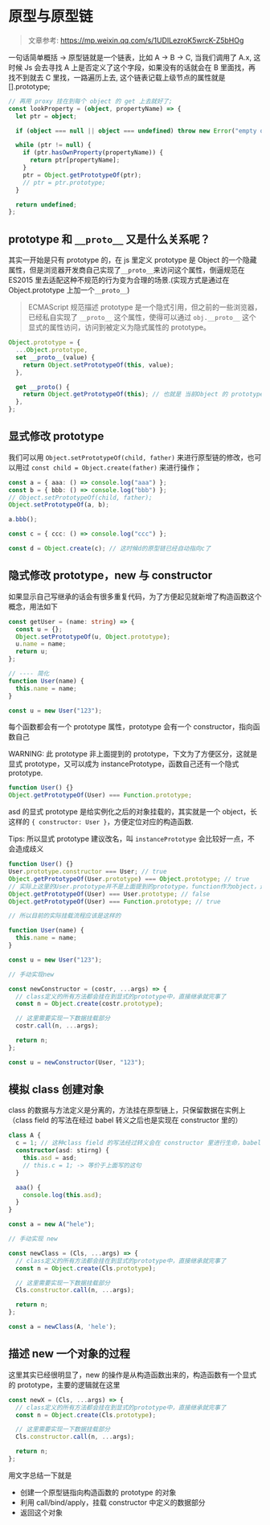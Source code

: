 # 原型与原型链

> 文章参考: https://mp.weixin.qq.com/s/1UDILezroK5wrcK-Z5bHOg

一句话简单概括 -> 原型链就是一个链表，比如 A -> B -> C, 当我们调用了 A.x, 这时候 Js 会去寻找 A 上是否定义了这个字段，如果没有的话就会在 B 里面找，再找不到就去 C 里找，一路遍历上去, 这个链表记载上级节点的属性就是 [].prototype;

```ts
// 再用 proxy 挂在到每个 object 的 get 上去就好了;
const lookProperty = (object, propertyName) => {
  let ptr = object;

  if (object === null || object === undefined) throw new Error("empty object");

  while (ptr != null) {
    if (ptr.hasOwnProperty(propertyName)) {
      return ptr[propertyName];
    }
    ptr = Object.getPrototypeOf(ptr);
    // ptr = ptr.prototype;
  }

  return undefined;
};
```

## prototype 和 `__proto__` 又是什么关系呢？

其实一开始是只有 prototype 的，在 js 里定义 prototype 是 Object 的一个隐藏属性，但是浏览器开发商自己实现了`__proto__`来访问这个属性，倒逼规范在 ES2015 里去适配这种不规范的行为变为合理的场景.(实现方式是通过在 Object.prototype 上加一个`__proto__`)

> ECMAScript 规范描述 prototype 是一个隐式引用，但之前的一些浏览器，已经私自实现了 `__proto__` 这个属性，使得可以通过 `obj.__proto__` 这个显式的属性访问，访问到被定义为隐式属性的 prototype。

```ts
Object.prototype = {
  ...Object.prototype,
  set __proto__(value) {
    return Object.setPrototypeOf(this, value);
  },

  get __proto() {
    return Object.getPrototypeOf(this); // 也就是 当前Object 的 prototype
  },
};
```

## 显式修改 prototype

我们可以用 `Object.setPrototypeOf(child, father)` 来进行原型链的修改，也可以用过 `const child = Object.create(father)` 来进行操作；

```ts
const a = { aaa: () => console.log("aaa") };
const b = { bbb: () => console.log("bbb") };
// Object.setPrototypeOf(child, father);
Object.setPrototypeOf(a, b);

a.bbb();

const c = { ccc: () => console.log("ccc") };

const d = Object.create(c); // 这时候d的原型链已经自动指向c了
```

## 隐式修改 prototype，new 与 constructor

如果显示自己写继承的话会有很多重复代码，为了方便起见就新增了构造函数这个概念，用法如下

```ts
const getUser = (name: string) => {
  const u = {};
  Object.setPrototypeOf(u, Object.prototype);
  u.name = name;
  return u;
};

// ---- 简化
function User(name) {
  this.name = name;
}

const u = new User("123");
```

每个函数都会有一个 prototype 属性，prototype 会有一个 constructor，指向函数自己

WARNING: 此 prototype 非上面提到的 prototype，下文为了方便区分，这就是显式 prototype，又可以成为 instancePrototype，函数自己还有一个隐式 prototype.

```ts
function User() {}
Object.getPrototypeOf(User) === Function.prototype;
```

asd 的显式 prototype 是给实例化之后的对象挂载的，其实就是一个 object，长这样的 `{ constructor: User }`，方便定位对应的构造函数.

Tips: 所以显式 prototype 建议改名，叫 `instancePrototype` 会比较好一点，不会造成歧义

```ts
function User() {}
User.prototype.constructor === User; // true
Object.getPrototypeOf(User.prototype) === Object.prototype; // true
// 实际上这里的User.prototype并不是上面提到的prototype，function作为object，还有一个隐藏的prototype
Object.getPrototypeOf(User) === User.prototype; // false
Object.getPrototypeOf(User) === Function.prototype; // true

// 所以目前的实际挂载流程应该是这样的

function User(name) {
  this.name = name;
}

const u = new User("123");

// 手动实现new

const newConstructor = (costr, ...args) => {
  // class定义的所有方法都会挂在到显式的prototype中，直接继承就完事了
  const n = Object.create(costr.prototype);

  // 这里需要实现一下数据挂载部分
  costr.call(n, ...args);

  return n;
};

const u = newConstructor(User, "123");
```

## 模拟 class 创建对象

class 的数据与方法定义是分离的，方法挂在原型链上，只保留数据在实例上（class field 的写法在经过 babel 转义之后也是实现在 constructor 里的）

```ts
class A {
  c = 1; // 这种class field 的写法经过转义会在 constructor 里进行生命，babel 是这么处理的
  constructor(asd: stirng) {
    this.asd = asd;
    // this.c = 1; -> 等价于上面写的这句
  }

  aaa() {
    console.log(this.asd);
  }
}

const a = new A("hele");

// 手动实现 new

const newClass = (Cls, ...args) => {
  // class定义的所有方法都会挂在到显式的prototype中，直接继承就完事了
  const n = Object.create(Cls.prototype);

  // 这里需要实现一下数据挂载部分
  Cls.constructor.call(n, ...args);

  return n;
};

const a = newClass(A, 'hele');
```

## 描述 new 一个对象的过程

这里其实已经很明显了，new 的操作是从构造函数出来的，构造函数有一个显式的 prototype，主要的逻辑就在这里

```ts
const newX = (Cls, ...args) => {
  // class定义的所有方法都会挂在到显式的prototype中，直接继承就完事了
  const n = Object.create(Cls.prototype);

  // 这里需要实现一下数据挂载部分
  Cls.constructor.call(n, ...args);

  return n;
};
```

用文字总结一下就是

- 创建一个原型链指向构造函数的 prototype 的对象
- 利用 call/bind/apply，挂载 constructor 中定义的数据部分
- 返回这个对象
